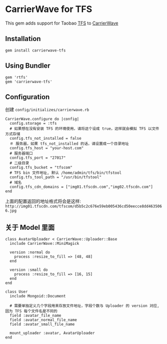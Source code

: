 # CarrierWave for TFS

This gem adds support for Taobao [TFS](http://code.taobao.org/project/view/366/) to [CarrierWave](https://github.com/jnicklas/carrierwave/)

## Installation

    gem install carrierwave-tfs

## Using Bundler

    gem 'rtfs'
    gem 'carrierwave-tfs'

## Configuration

创建 `config/initializes/carrierwave.rb`

    CarrierWave.configure do |config|
      config.storage = :tfs
      # 如果想在没有安装 TFS 的环境使用，请将这个设成 true，这样就会模拟 TFS 以文件方式存储
      config.tfs_not_installed = false
      ＃ 服务器，如果 tfs_not_installed 的话，请设置成一个目录地址
      config.tfs_host = "your-host.com"
      # 服务器端口
      config.tfs_port = "27017"
      # 二级目录
      config.tfs_bucket = "tfscom"
      # TFS bin 文件地址, 默认 /home/admin/tfs/bin/tfstool
      config.tfs_tool_path = "/usr/bin/tfstool"
      # 域名
      config.tfs_cdn_domains = ["img01.tfscdn.com","img02.tfscdn.com"]
    end


上面的配置返回的地址格式将会是这样: `http://img01.tfscdn.com/tfscom/d5b5c2c676e59eb005436cd50eecce8dd4635066.jpg`


## 关于 Model 里面

    class AvatarUploader < CarrierWave::Uploader::Base
      include CarrierWave::MiniMagick

      version :normal do
        process :resize_to_fill => [48, 48]
      end
  
      version :small do
        process :resize_to_fill => [16, 15]
      end
    end

    class User
      include Mongoid::Document
  
      # 需要单独定义几个字段用来存放文件地址，字段个数与 Uploader 的 version 对应,因为 TFS 每个文件名是不同的
      field :avatar_file_name
      field :avatar_normal_file_name
      field :avatar_small_file_name
  
      mount_uploader :avatar, AvatarUploader
    end